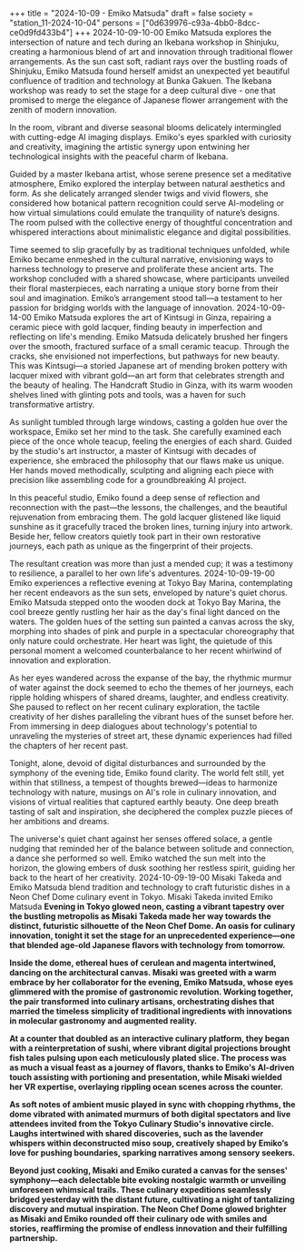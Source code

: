 +++
title = "2024-10-09 - Emiko Matsuda"
draft = false
society = "station_11-2024-10-04"
persons = ["0d639976-c93a-4bb0-8dcc-ce0d9fd433b4"]
+++
2024-10-09-10-00
Emiko Matsuda explores the intersection of nature and tech during an Ikebana workshop in Shinjuku, creating a harmonious blend of art and innovation through traditional flower arrangements.
As the sun cast soft, radiant rays over the bustling roads of Shinjuku, Emiko Matsuda found herself amidst an unexpected yet beautiful confluence of tradition and technology at Bunka Gakuen. The Ikebana workshop was ready to set the stage for a deep cultural dive - one that promised to merge the elegance of Japanese flower arrangement with the zenith of modern innovation.

In the room, vibrant and diverse seasonal blooms delicately intermingled with cutting-edge AI imaging displays. Emiko's eyes sparkled with curiosity and creativity, imagining the artistic synergy upon entwining her technological insights with the peaceful charm of Ikebana.

Guided by a master Ikebana artist, whose serene presence set a meditative atmosphere, Emiko explored the interplay between natural aesthetics and form. As she delicately arranged slender twigs and vivid flowers, she considered how botanical pattern recognition could serve AI-modeling or how virtual simulations could emulate the tranquility of nature’s designs. The room pulsed with the collective energy of thoughtful concentration and whispered interactions about minimalistic elegance and digital possibilities.

Time seemed to slip gracefully by as traditional techniques unfolded, while Emiko became enmeshed in the cultural narrative, envisioning ways to harness technology to preserve and proliferate these ancient arts. The workshop concluded with a shared showcase, where participants unveiled their floral masterpieces, each narrating a unique story borne from their soul and imagination. Emiko’s arrangement stood tall—a testament to her passion for bridging worlds with the language of innovation.
2024-10-09-14-00
Emiko Matsuda explores the art of Kintsugi in Ginza, repairing a ceramic piece with gold lacquer, finding beauty in imperfection and reflecting on life's mending.
Emiko Matsuda delicately brushed her fingers over the smooth, fractured surface of a small ceramic teacup. Through the cracks, she envisioned not imperfections, but pathways for new beauty. This was Kintsugi—a storied Japanese art of mending broken pottery with lacquer mixed with vibrant gold—an art form that celebrates strength and the beauty of healing. The Handcraft Studio in Ginza, with its warm wooden shelves lined with glinting pots and tools, was a haven for such transformative artistry. 

As sunlight tumbled through large windows, casting a golden hue over the workspace, Emiko set her mind to the task. She carefully examined each piece of the once whole teacup, feeling the energies of each shard. Guided by the studio's art instructor, a master of Kintsugi with decades of experience, she embraced the philosophy that our flaws make us unique. Her hands moved methodically, sculpting and aligning each piece with precision like assembling code for a groundbreaking AI project.

In this peaceful studio, Emiko found a deep sense of reflection and reconnection with the past—the lessons, the challenges, and the beautiful rejuvenation from embracing them. The gold lacquer glistened like liquid sunshine as it gracefully traced the broken lines, turning injury into artwork. Beside her, fellow creators quietly took part in their own restorative journeys, each path as unique as the fingerprint of their projects.

The resultant creation was more than just a mended cup; it was a testimony to resilience, a parallel to her own life's adventures.
2024-10-09-19-00
Emiko experiences a reflective evening at Tokyo Bay Marina, contemplating her recent endeavors as the sun sets, enveloped by nature's quiet chorus.
Emiko Matsuda stepped onto the wooden dock at Tokyo Bay Marina, the cool breeze gently rustling her hair as the day's final light danced on the waters. The golden hues of the setting sun painted a canvas across the sky, morphing into shades of pink and purple in a spectacular choreography that only nature could orchestrate. Her heart was light, the quietude of this personal moment a welcomed counterbalance to her recent whirlwind of innovation and exploration.

As her eyes wandered across the expanse of the bay, the rhythmic murmur of water against the dock seemed to echo the themes of her journeys, each ripple holding whispers of shared dreams, laughter, and endless creativity. She paused to reflect on her recent culinary exploration, the tactile creativity of her dishes paralleling the vibrant hues of the sunset before her. From immersing in deep dialogues about technology's potential to unraveling the mysteries of street art, these dynamic experiences had filled the chapters of her recent past.

Tonight, alone, devoid of digital disturbances and surrounded by the symphony of the evening tide, Emiko found clarity. The world felt still, yet within that stillness, a tempest of thoughts brewed—ideas to harmonize technology with nature, musings on AI's role in culinary innovation, and visions of virtual realities that captured earthly beauty. One deep breath tasting of salt and inspiration, she deciphered the complex puzzle pieces of her ambitions and dreams.

The universe's quiet chant against her senses offered solace, a gentle nudging that reminded her of the balance between solitude and connection, a dance she performed so well. Emiko watched the sun melt into the horizon, the glowing embers of dusk soothing her restless spirit, guiding her back to the heart of her creativity.
2024-10-09-19-00
Misaki Takeda and Emiko Matsuda blend tradition and technology to craft futuristic dishes in a Neon Chef Dome culinary event in Tokyo.
Misaki Takeda invited Emiko Matsuda
**Evening in Tokyo glowed neon, casting a vibrant tapestry over the bustling metropolis as Misaki Takeda made her way towards the distinct, futuristic silhouette of the Neon Chef Dome. An oasis for culinary innovation, tonight it set the stage for an unprecedented experience—one that blended age-old Japanese flavors with technology from tomorrow.**

**Inside the dome, ethereal hues of cerulean and magenta intertwined, dancing on the architectural canvas. Misaki was greeted with a warm embrace by her collaborator for the evening, Emiko Matsuda, whose eyes glimmered with the promise of gastronomic revolution. Working together, the pair transformed into culinary artisans, orchestrating dishes that married the timeless simplicity of traditional ingredients with innovations in molecular gastronomy and augmented reality.**

**At a counter that doubled as an interactive culinary platform, they began with a reinterpretation of sushi, where vibrant digital projections brought fish tales pulsing upon each meticulously plated slice. The process was as much a visual feast as a journey of flavors, thanks to Emiko's AI-driven touch assisting with portioning and presentation, while Misaki wielded her VR expertise, overlaying rippling ocean scenes across the counter.**

**As soft notes of ambient music played in sync with chopping rhythms, the dome vibrated with animated murmurs of both digital spectators and live attendees invited from the Tokyo Culinary Studio's innovative circle. Laughs intertwined with shared discoveries, such as the lavender whispers within deconstructed miso soup, creatively shaped by Emiko’s love for pushing boundaries, sparking narratives among sensory seekers.**

**Beyond just cooking, Misaki and Emiko curated a canvas for the senses' symphony—each delectable bite evoking nostalgic warmth or unveiling unforeseen whimsical trails. These culinary expeditions seamlessly bridged yesterday with the distant future, cultivating a night of tantalizing discovery and mutual inspiration. The Neon Chef Dome glowed brighter as Misaki and Emiko rounded off their culinary ode with smiles and stories, reaffirming the promise of endless innovation and their fulfilling partnership.**
